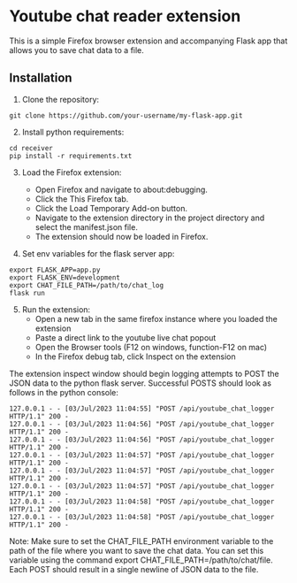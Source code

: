 # Youtube chat reader extension

This is a simple Firefox browser extension and accompanying Flask app that allows you to save chat data to a file.

## Installation

1. Clone the repository:
```
git clone https://github.com/your-username/my-flask-app.git
```

2. Install python requirements:
```
cd receiver
pip install -r requirements.txt
```

3. Load the Firefox extension:
   - Open Firefox and navigate to about:debugging.
   - Click the This Firefox tab.
   - Click the Load Temporary Add-on button.
   - Navigate to the extension directory in the project directory and select the manifest.json file.
   - The extension should now be loaded in Firefox.

4. Set env variables for the flask server app:
```
export FLASK_APP=app.py
export FLASK_ENV=development
export CHAT_FILE_PATH=/path/to/chat_log
flask run
```

5. Run the extension:
   - Open a new tab in the same firefox instance where you loaded the extension
   - Paste a direct link to the youtube live chat popout
   - Open the Browser tools (F12 on windows, function-F12 on mac)
   - In the Firefox debug tab, click Inspect on the extension

The extension inspect window should begin logging attempts to POST the JSON data to the python flask server. Successful POSTS should look as follows in the python console:
```
127.0.0.1 - - [03/Jul/2023 11:04:55] "POST /api/youtube_chat_logger HTTP/1.1" 200 -
127.0.0.1 - - [03/Jul/2023 11:04:56] "POST /api/youtube_chat_logger HTTP/1.1" 200 -
127.0.0.1 - - [03/Jul/2023 11:04:56] "POST /api/youtube_chat_logger HTTP/1.1" 200 -
127.0.0.1 - - [03/Jul/2023 11:04:57] "POST /api/youtube_chat_logger HTTP/1.1" 200 -
127.0.0.1 - - [03/Jul/2023 11:04:57] "POST /api/youtube_chat_logger HTTP/1.1" 200 -
127.0.0.1 - - [03/Jul/2023 11:04:57] "POST /api/youtube_chat_logger HTTP/1.1" 200 -
127.0.0.1 - - [03/Jul/2023 11:04:58] "POST /api/youtube_chat_logger HTTP/1.1" 200 -
127.0.0.1 - - [03/Jul/2023 11:04:58] "POST /api/youtube_chat_logger HTTP/1.1" 200 -
```

Note: Make sure to set the CHAT_FILE_PATH environment variable to the path of the file where you want to save the chat data. You can set this variable using the command export CHAT_FILE_PATH=/path/to/chat/file. Each POST should result in a single newline of JSON data to the file. 

